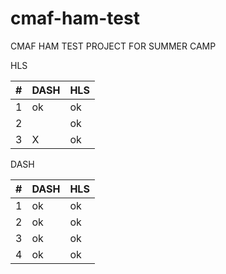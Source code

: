 # cmaf-ham-test
CMAF HAM TEST PROJECT FOR SUMMER CAMP

HLS

| #   | DASH | HLS  |
| --- | ---- | ---- |
|    1 |  ok    |  ok    |
|     2|      |   ok   |
| 3   |   X   |   ok  |

DASH


| #   | DASH | HLS    |
| --- | ---- | --- |
| 1   |    ok  |   ok  |
| 2   |    ok  |    ok |
| 3   |    ok  |   ok |
| 4   |   ok   |  ok
